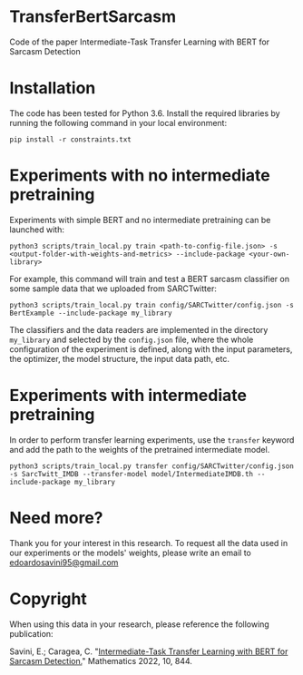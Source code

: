 # TransferBertSarcasm
Code of the paper Intermediate-Task Transfer Learning with BERT for Sarcasm Detection

# Installation
The code has been tested for Python 3.6. Install the required libraries by running the following command in your local environment:

```commandline
pip install -r constraints.txt
```

# Experiments with no intermediate pretraining
Experiments with simple BERT and no intermediate pretraining can be launched with:

```commandline
python3 scripts/train_local.py train <path-to-config-file.json> -s <output-folder-with-weights-and-metrics> --include-package <your-own-library> 
```
For example, this command will train and test a BERT sarcasm classifier on some sample data that we uploaded from SARCTwitter:
```commandline
python3 scripts/train_local.py train config/SARCTwitter/config.json -s BertExample --include-package my_library
```
The classifiers and the data readers are implemented in the directory `my_library` and selected by the `config.json` file, 
where the whole configuration of the experiment is defined, along with the input parameters, 
the optimizer, the model structure, the input data path, etc.

# Experiments with intermediate pretraining
In order to perform transfer learning experiments, use the `transfer` keyword and add the path to the weights 
of the pretrained intermediate model.
```commandline
python3 scripts/train_local.py transfer config/SARCTwitter/config.json -s SarcTwitt_IMDB --transfer-model model/IntermediateIMDB.th --include-package my_library
```

# Need more?
Thank you for your interest in this research. To request all the data used in our experiments or the models' weights, 
please write an email to edoardosavini95@gmail.com

# Copyright

When using this data in your research, please reference the following publication:

Savini, E.; Caragea, C. "[Intermediate-Task Transfer Learning with BERT for Sarcasm Detection.](https://doi.org/10.3390/math10050844)" Mathematics 2022, 10, 844.
